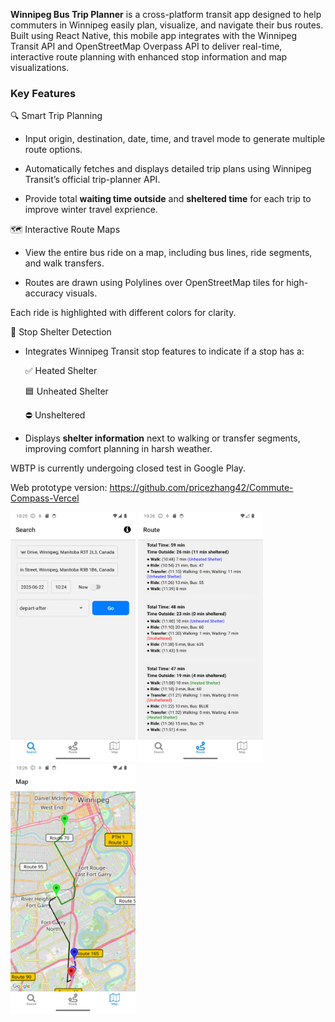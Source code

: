 **Winnipeg Bus Trip Planner** is a cross-platform transit app designed to help commuters in Winnipeg easily plan, visualize, and navigate their bus routes. Built using React Native, this mobile app integrates with the Winnipeg Transit API and OpenStreetMap Overpass API to deliver real-time, interactive route planning with enhanced stop information and map visualizations.
### Key Features
🔍 Smart Trip Planning
- Input origin, destination, date, time, and travel mode to generate multiple route options.

- Automatically fetches and displays detailed trip plans using Winnipeg Transit’s official trip-planner API.

- Provide total **waiting time outside** and **sheltered time** for each trip to improve winter travel exprience. 

🗺️ Interactive Route Maps
- View the entire bus ride on a map, including bus lines, ride segments, and walk transfers.

- Routes are drawn using Polylines over OpenStreetMap tiles for high-accuracy visuals.

Each ride is highlighted with different colors for clarity.

🚏 Stop Shelter Detection
- Integrates Winnipeg Transit stop features to indicate if a stop has a:

    ✅ Heated Shelter

    🟦 Unheated Shelter

    ⛔ Unsheltered

 - Displays **shelter information** next to walking or transfer segments, improving comfort planning in harsh weather.

 WBTP is currently undergoing closed test in Google Play.

Web prototype version: https://github.com/pricezhang42/Commute-Compass-Vercel

<img src="images/index.png" width="200" height="400" />
<img src="images/routes.png" width="200" height="400" />
<img src="images/map.png" width="200" height="400" />

